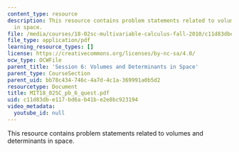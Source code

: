 ```yaml
---
content_type: resource
description: This resource contains problem statements related to volumes and determinants
  in space.
file: /media/courses/18-02sc-multivariable-calculus-fall-2010/c11d83dbe117bd6ab41be2e8bc923194_MIT18_02SC_pb_6_quest.pdf
file_type: application/pdf
learning_resource_types: []
license: https://creativecommons.org/licenses/by-nc-sa/4.0/
ocw_type: OCWFile
parent_title: 'Session 6: Volumes and Determinants in Space'
parent_type: CourseSection
parent_uid: bb78c434-746c-4a7d-4c1a-369991a0b5d2
resourcetype: Document
title: MIT18_02SC_pb_6_quest.pdf
uid: c11d83db-e117-bd6a-b41b-e2e8bc923194
video_metadata:
  youtube_id: null
---
```

This resource contains problem statements related to volumes and determinants in space.